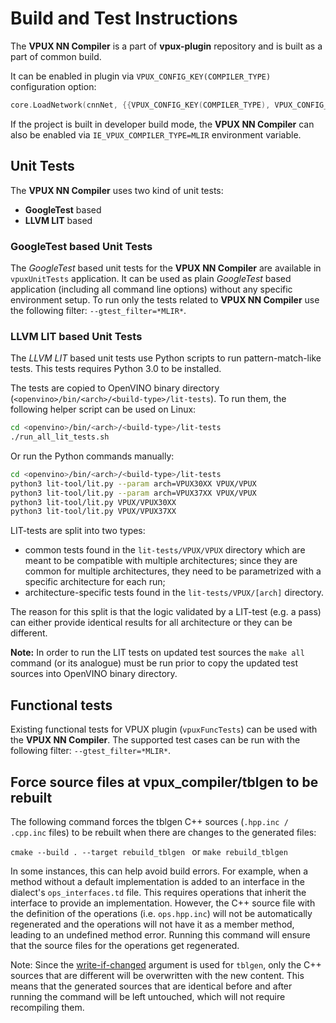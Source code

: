 # Build and Test Instructions

The **VPUX NN Compiler** is a part of **vpux-plugin** repository and is built as a part of common build.

It can be enabled in plugin via `VPUX_CONFIG_KEY(COMPILER_TYPE)` configuration option:

```C++
core.LoadNetwork(cnnNet, {{VPUX_CONFIG_KEY(COMPILER_TYPE), VPUX_CONFIG_VALUE(MLIR)}});
```

If the project is built in developer build mode, the **VPUX NN Compiler** can also be enabled
via `IE_VPUX_COMPILER_TYPE=MLIR` environment variable.

## Unit Tests

The **VPUX NN Compiler** uses two kind of unit tests:

* **GoogleTest** based
* **LLVM LIT** based

### GoogleTest based Unit Tests

The *GoogleTest* based unit tests for the **VPUX NN Compiler** are available in `vpuxUnitTests` application.
It can be used as plain *GoogleTest* based application (including all command line options) without any specific environment setup.
To run only the tests related to **VPUX NN Compiler** use the following filter: `--gtest_filter=*MLIR*`.

### LLVM LIT based Unit Tests

The *LLVM LIT* based unit tests use Python scripts to run pattern-match-like tests.
This tests requires Python 3.0 to be installed.

The tests are copied to OpenVINO binary directory (`<openvino>/bin/<arch>/<build-type>/lit-tests`).
To run them, the following helper script can be used on Linux:

```bash
cd <openvino>/bin/<arch>/<build-type>/lit-tests
./run_all_lit_tests.sh
```

Or run the Python commands manually:

```bash
cd <openvino>/bin/<arch>/<build-type>/lit-tests
python3 lit-tool/lit.py --param arch=VPUX30XX VPUX/VPUX
python3 lit-tool/lit.py --param arch=VPUX37XX VPUX/VPUX
python3 lit-tool/lit.py VPUX/VPUX30XX
python3 lit-tool/lit.py VPUX/VPUX37XX
```

LIT-tests are split into two types:
- common tests found in the `lit-tests/VPUX/VPUX` directory which are meant to be compatible with multiple architectures; since they are common for multiple architectures, they need to be parametrized with a specific architecture for each run;
- architecture-specific tests found in the `lit-tests/VPUX/[arch]` directory.

The reason for this split is that the logic validated by a LIT-test (e.g. a pass) can either provide identical results for all architecture or they can be different.

**Note:** In order to run the LIT tests on updated test sources the `make all` command (or its analogue) must be run prior
to copy the updated test sources into OpenVINO binary directory.

## Functional tests

Existing functional tests for VPUX plugin (`vpuxFuncTests`) can be used with the **VPUX NN Compiler**.
The supported test cases can be run with the following filter: `--gtest_filter=*MLIR*`.

## Force source files at vpux_compiler/tblgen to be rebuilt

The following command forces the tblgen C++ sources (`.hpp.inc / .cpp.inc` files) to be rebuilt when there are changes to the generated files:

```cmake --build . --target rebuild_tblgen ``` or ```make rebuild_tblgen```

In some instances, this can help avoid build errors. For example, when a method without a default implementation is added to an interface in the dialect's `ops_interfaces.td` file. This requires operations that inherit the interface to provide an implementation. However, the C++ source file with the definition of the operations (i.e. `ops.hpp.inc`) will not be automatically regenerated and the operations will not have it as a member method, leading to an undefined method error. Running this command will ensure that the source files for the operations get regenerated.

Note: Since the [write-if-changed](https://llvm.org/docs/CommandGuide/tblgen.html#cmdoption-tblgen-write-if-changed) argument is used for `tblgen`, only the C++ sources that are different will be overwritten with the new content. This means that the generated sources that are identical before and after running the command will be left untouched, which will not require recompiling them. 
